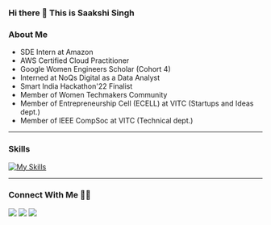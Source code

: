 ### Hi there 👋 This is Saakshi Singh

### About Me

- SDE Intern at Amazon
- AWS Certified Cloud Practitioner
- Google Women Engineers Scholar (Cohort 4)
- Interned at NoQs Digital as a Data Analyst
- Smart India Hackathon'22 Finalist
- Member of Women Techmakers Community
- Member of Entrepreneurship Cell (ECELL) at VITC (Startups and Ideas dept.)
- Member of IEEE CompSoc at VITC (Technical dept.)



---
### Skills
[![My Skills](https://skillicons.dev/icons?i=aws,dynamodb,mysql,react,py,r,java,maven,c,cpp,html,css,js,bootstrap,tailwind,opencv,latex,matlab,figma,blender,git,github,gitlab,kali&perline=12)](https://skillicons.dev)

---
### Connect With Me 🤝🏻

<p >
<a href="https://linkedin.com/in/saakshi-singh"><img src="https://img.shields.io/badge/-saakshisingh-0077B5?style=flat&logo=Linkedin&logoColor=white"/></a>
<a href="mailto:saakshi243@gmail.com"><img src="https://img.shields.io/badge/-saakshi243@gmail.com-D14836?style=flat&logo=Gmail&logoColor=white"/></a>
<a href="https://instagram.com/saakshi_singh03"><img src="https://img.shields.io/badge/-@saakshi_singh03-E633FF?style=flat&logo=Instagram&logoColor=white"/></a>
</p>

